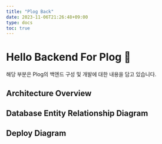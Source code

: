 ```yaml
---
title: "Plog Back"
date: 2023-11-06T21:26:48+09:00
type: docs
toc: true
---
```

# Hello Backend For Plog 👋
해당 부분은 Plog의 백엔드 구성 및 개발에 대한 내용을 담고 있습니다.

## Architecture Overview

## Database Entity Relationship Diagram

## Deploy Diagram
